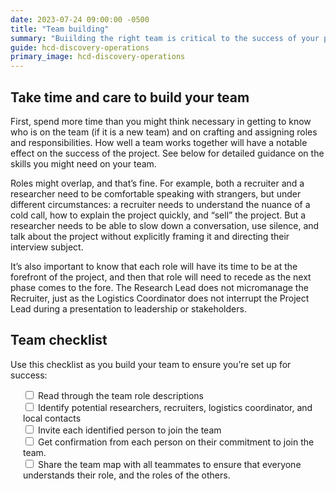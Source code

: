 ```yaml
---
date: 2023-07-24 09:00:00 -0500
title: "Team building"
summary: "Buiilding the right team is critical to the success of your project."
guide: hcd-discovery-operations
primary_image: hcd-discovery-operations
---
```


## Take time and care to build your team

First, spend more time than you might think necessary in getting to know who is on the team (if it is a new team) and on crafting and assigning roles and responsibilities. How well a team works together will have a notable effect on the success of the project. See below for detailed guidance on the skills you might need on your team.

Roles might overlap, and that’s fine. For example, both a recruiter and a researcher need to be comfortable speaking with strangers, but under different circumstances: a recruiter needs to understand the nuance of a cold call, how to explain the project quickly, and “sell” the project. But a researcher needs to be able to slow down a conversation, use silence, and talk about the project without explicitly framing it and directing their interview subject.

It’s also important to know that each role will have its time to be at the forefront of the project, and then that role will need to recede as the next phase comes to the fore. The Research Lead does not micromanage the Recruiter, just as the Logistics Coordinator does not interrupt the Project Lead during a presentation to leadership or stakeholders.


## Team checklist

Use this checklist as you build your team to ensure you’re set up for success:

<div style="margin-left: 20px">
  <input type="checkbox">
  Read through the team role descriptions
  </input><br>
  <input type="checkbox">
  Identify potential researchers, recruiters, logistics coordinator, and local contacts
  </input><br>
  <input type="checkbox">
  Invite each identified person to join the team
  </input><br>
  <input type="checkbox">
  Get confirmation from each person on their commitment to join the team.
  </input><br>
  <input type="checkbox">
  Share the team map with all teammates to ensure that everyone understands their role, and the roles of the others.
  </input>
</div>

